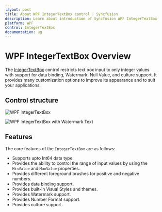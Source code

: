 ```yaml
---
layout: post
title: About WPF IntegerTextBox control | Syncfusion 
description: Learn about introduction of Syncfusion WPF IntegerTextBox control and more details about the control features.
platform: WPF
control: IntegerTextBox 
documentation: ug
---
```


# WPF IntegerTextBox Overview

The [IntegerTextBox](https://www.syncfusion.com/wpf-controls/integer-textbox) control restricts text box input to only integer values with support for data binding, Watermark, Null Value, and culture support. It provides many customization options to improve its appearance and to suit your applications.

## Control structure

![WPF IntegerTextBox](getting-started_images/wpf-integer-textbox.png)

![WPF IntegerTextBox with Watermark Text](getting-started_images/wpf-integer-textbox-watermark-text.png)

## Features

The core features of the `IntegerTextBox` are as follows:

* Supports upto Int64 data type.
* Provides the ability to control the range of input values by using the `MinValue` and `MaxValue` properties.
* Provides different foreground brushes for positive and negative numbers.
* Provides data binding support.
* Provides built-in Visual Styles and themes.
* Provides Watermark support.
* Provides Number Format support. 
* Provides culture support.
